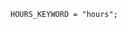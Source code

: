 <!-- This file is generated automatically by infrastructure scripts. Please don't edit by hand. -->

```{ .ebnf .slang-ebnf #HOURS_KEYWORD }
HOURS_KEYWORD = "hours";
```
